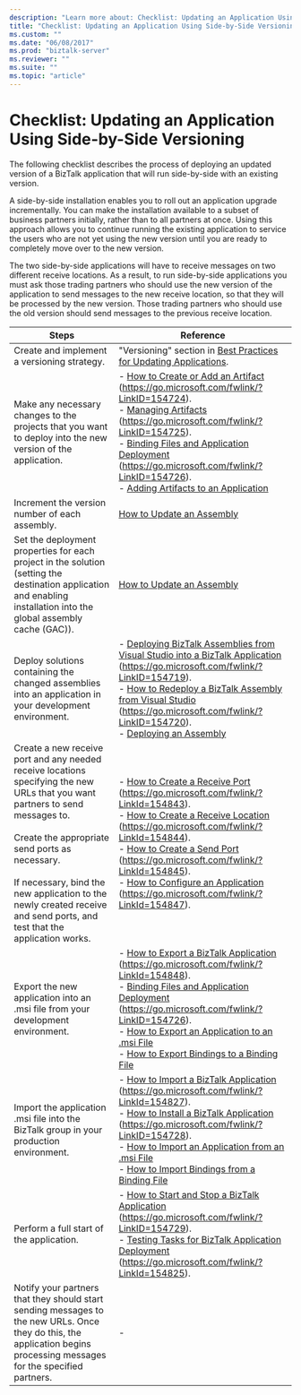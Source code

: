 ```yaml
---
description: "Learn more about: Checklist: Updating an Application Using Side-by-Side Versioning"
title: "Checklist: Updating an Application Using Side-by-Side Versioning"
ms.custom: ""
ms.date: "06/08/2017"
ms.prod: "biztalk-server"
ms.reviewer: ""
ms.suite: ""
ms.topic: "article"
---
```

# Checklist: Updating an Application Using Side-by-Side Versioning
The following checklist describes the process of deploying an updated version of a BizTalk application that will run side-by-side with an existing version.

 A side-by-side installation enables you to roll out an application upgrade incrementally. You can make the installation available to a subset of business partners initially, rather than to all partners at once. Using this approach allows you to continue running the existing application to service the users who are not yet using the new version until you are ready to completely move over to the new version.

 The two side-by-side applications will have to receive messages on two different receive locations. As a result, to run side-by-side applications you must ask those trading partners who should use the new version of the application to send messages to the new receive location, so that they will be processed by the new version. Those trading partners who should use the old version should send messages to the previous receive location.

|Steps|Reference|
|-----------|---------------|
|Create and implement a versioning strategy.|"Versioning" section in [Best Practices for Updating Applications](../technical-guides/best-practices-for-updating-applications.md).|
|Make any necessary changes to the projects that you want to deploy into the new version of the application.|-   [How to Create or Add an Artifact](../core/how-to-create-or-add-an-artifact.md) (https://go.microsoft.com/fwlink/?LinkID=154724).<br />-   [Managing Artifacts](../core/managing-artifacts.md) (https://go.microsoft.com/fwlink/?LinkID=154725).<br />-   [Binding Files and Application Deployment](../core/binding-files-and-application-deployment.md) (https://go.microsoft.com/fwlink/?LinkID=154726).<br />-   [Adding Artifacts to an Application](../technical-guides/adding-artifacts-to-an-application.md)|
|Increment the version number of each assembly.|[How to Update an Assembly](../technical-guides/how-to-update-an-assembly.md)|
|Set the deployment properties for each project in the solution (setting the destination application and enabling installation into the global assembly cache (GAC)).|[How to Update an Assembly](../technical-guides/how-to-update-an-assembly.md)|
|Deploy solutions containing the changed assemblies into an application in your development environment.|-   [Deploying BizTalk Assemblies from Visual Studio into a BizTalk Application](../core/deploying-biztalk-assemblies-from-visual-studio-into-a-biztalk-application.md) (https://go.microsoft.com/fwlink/?LinkID=154719).<br />-   [How to Redeploy a BizTalk Assembly from Visual Studio](../core/how-to-redeploy-a-biztalk-assembly-from-visual-studio.md) (https://go.microsoft.com/fwlink/?LinkID=154720).<br />-   [Deploying an Assembly](../technical-guides/deploying-an-assembly.md)|
|Create a new receive port and any needed receive locations specifying the new URLs that you want partners to send messages to.<br /><br /> Create the appropriate send ports as necessary.<br /><br /> If necessary, bind the new application to the newly created receive and send ports, and test that the application works.|-   [How to Create a Receive Port](../core/how-to-create-a-receive-port.md) (https://go.microsoft.com/fwlink/?LinkId=154843).<br />-   [How to Create a Receive Location](../core/how-to-create-a-receive-location.md) (https://go.microsoft.com/fwlink/?LinkId=154844).<br />-   [How to Create a Send Port](../core/how-to-create-a-send-port2.md) (https://go.microsoft.com/fwlink/?LinkId=154845).<br />-   [How to Configure an Application](../core/how-to-configure-an-application.md) (https://go.microsoft.com/fwlink/?LinkId=154847).|
|Export the new application into an .msi file from your development environment.|-   [How to Export a BizTalk Application](../core/how-to-export-a-biztalk-application.md) (https://go.microsoft.com/fwlink/?LinkId=154848).<br />-   [Binding Files and Application Deployment](../core/binding-files-and-application-deployment.md) (https://go.microsoft.com/fwlink/?LinkID=154726).<br />-   [How to Export an Application to an .msi File](../technical-guides/how-to-export-an-application-to-an-msi-file.md)<br />-   [How to Export Bindings to a Binding File](../technical-guides/how-to-export-bindings-to-a-binding-file.md)|
|Import the application .msi file into the BizTalk group in your production environment.|-   [How to Import a BizTalk Application](../core/how-to-import-a-biztalk-application.md) (https://go.microsoft.com/fwlink/?LinkId=154827).<br />-   [How to Install a BizTalk Application](../core/how-to-install-a-biztalk-application.md) (https://go.microsoft.com/fwlink/?LinkID=154728).<br />-   [How to Import an Application from an .msi File](../technical-guides/how-to-import-an-application-from-an-msi-file.md)<br />-   [How to Import Bindings from a Binding File](../technical-guides/how-to-import-bindings-from-a-binding-file.md)|
|Perform a full start of the application.|-   [How to Start and Stop a BizTalk Application](../core/how-to-start-and-stop-a-biztalk-application.md) (https://go.microsoft.com/fwlink/?LinkID=154729).<br />-   [Testing Tasks for BizTalk Application Deployment](../core/testing-tasks-for-biztalk-application-deployment.md) (https://go.microsoft.com/fwlink/?LinkId=154825).|
|Notify your partners that they should start sending messages to the new URLs. Once they do this, the application begins processing messages for the specified partners.|-|